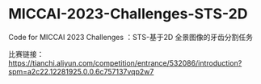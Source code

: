 # MICCAI-2023-Challenges-STS-2D
Code for MICCAI 2023 Challenges ：STS-基于2D 全景图像的牙齿分割任务

比赛链接：https://tianchi.aliyun.com/competition/entrance/532086/introduction?spm=a2c22.12281925.0.0.6c757137vqp2w7
